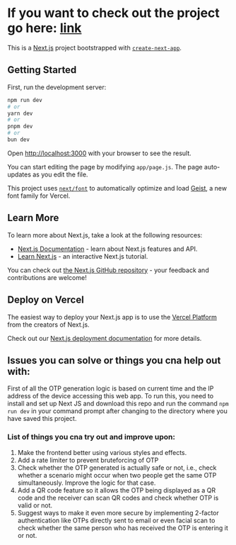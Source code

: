 # If you want to check out the project go here: [link](https://otp-generator-eta.vercel.app/)

This is a [Next.js](https://nextjs.org) project bootstrapped with [`create-next-app`](https://nextjs.org/docs/app/api-reference/cli/create-next-app).

## Getting Started

First, run the development server:

```bash
npm run dev
# or
yarn dev
# or
pnpm dev
# or
bun dev
```

Open [http://localhost:3000](http://localhost:3000) with your browser to see the result.

You can start editing the page by modifying `app/page.js`. The page auto-updates as you edit the file.

This project uses [`next/font`](https://nextjs.org/docs/app/building-your-application/optimizing/fonts) to automatically optimize and load [Geist](https://vercel.com/font), a new font family for Vercel.

## Learn More

To learn more about Next.js, take a look at the following resources:

- [Next.js Documentation](https://nextjs.org/docs) - learn about Next.js features and API.
- [Learn Next.js](https://nextjs.org/learn) - an interactive Next.js tutorial.

You can check out [the Next.js GitHub repository](https://github.com/vercel/next.js) - your feedback and contributions are welcome!

## Deploy on Vercel

The easiest way to deploy your Next.js app is to use the [Vercel Platform](https://vercel.com/new?utm_medium=default-template&filter=next.js&utm_source=create-next-app&utm_campaign=create-next-app-readme) from the creators of Next.js.

Check out our [Next.js deployment documentation](https://nextjs.org/docs/app/building-your-application/deploying) for more details.


## Issues you can solve or things you cna help out with:

First of all the OTP generation logic is based on current time and the IP address of the device accessing this web app. To run this, you need to install and set up Next JS
and download this repo and run the command ```npm run dev``` in your command prompt after changing to the directory where you have saved this project.

### List of things you cna try out and improve upon:
1. Make the frontend better using various styles and effects.
2. Add a rate limiter to prevent bruteforcing of OTP
3. Check whether the OTP generated is actually safe or not, i.e., check whether a scenario might occur when two people get the same OTP simultaneously. Improve the logic for that case.
4. Add a QR code feature so it allows the OTP being displayed as a QR code and the receiver can scan QR codes and check whether OTP is valid or not.
5. Suggest ways to make it even more secure by implementing 2-factor authentication like OTPs directly sent to email or even facial scan to check whether the same person who has received the OTP is entering it or not.


